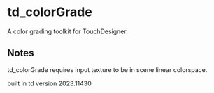 # td_colorGrade
A color grading toolkit for TouchDesigner.

## Notes
td_colorGrade requires input texture to be in scene linear colorspace.

built in td version 2023.11430
